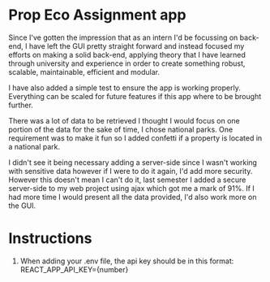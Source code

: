 # Prop Eco Assignment app


Since I've gotten the impression that as an intern I'd be focussing on back-end, I have left the GUI pretty straight forward
and instead focused my efforts on making a solid back-end, applying theory that I have learned through university and experience
in order to create something robust, scalable, maintainable, efficient and modular.

I have also added a simple test to ensure the app is working properly.
Everything can be scaled for future features if this app where to be brought further.


There was a lot of data to be retrieved I thought I would focus on one portion of the data for the sake of time,
I chose national parks. One requirement was to make it fun so I added confetti if a property is located in a national park.

I didn't see it being necessary adding a server-side since I wasn't working with sensitive data however if I were to do it again,
I'd add more security. However this doesn't mean I can't do it, last semester I added a secure server-side to my web project using ajax
which got me a mark of 91%.
If I had more time I would present all the data provided, I'd also work more on the GUI.

# Instructions

1) When adding your .env file, the api key should be in this format:
REACT_APP_API_KEY={number}
